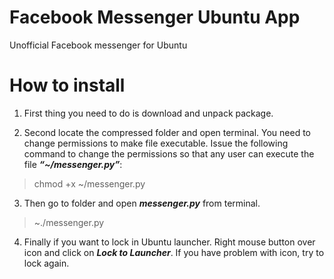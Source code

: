 # Facebook Messenger Ubuntu App
Unofficial Facebook messenger for Ubuntu

# How to install
1. First thing you need to do is download and unpack package.

2. Second locate the compressed folder and open terminal. 
You need to change permissions to make file executable.
Issue the following command to change the permissions so that any user can execute the file **_“~/messenger.py”_**:

  > chmod +x ~/messenger.py

3. Then go to folder and open **_messenger.py_** from terminal. 

  > ~./messenger.py

4. Finally if you want to lock in Ubuntu launcher. 
Right mouse button over icon and click on **_Lock to Launcher_**. 
If you have problem with icon, try to lock again.

